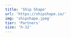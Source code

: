 ```yaml
---
title: 'Ship Shape'
url: 'https://shipshape.io/'
img: 'shipshape.jpeg'
tier: 'Partners'
size: 'h-12'
---
```


